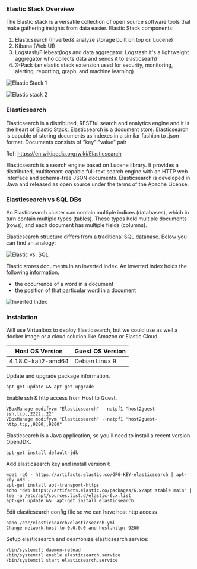 ### Elastic Stack Overview

The Elastic stack is a versatile collection of open source software tools that make gathering insights from data easier. 
Elastic Stack components:

1. Elasticsearch (Inverted& analyze storage built on top on Lucene)
2. Kibana (Web UI)
3. Logstash/Filebeat(logs and data aggregator. Logstash it's a lightweight aggregator who collects data and sends it to elasticsearh)
4. X-Pack (an elastic stack extension used for security, monitoring, alerting, reporting, graph, and machine learning)


![Elastic Stack 1](https://github.com/mpruna/IMPORTING_DATA_INTO_ELASTICSEARCH/blob/master/images/stack1.jpg)

![Elastic stack 2](https://github.com/mpruna/IMPORTING_DATA_INTO_ELASTICSEARCH/blob/master/images/stack2.png)

### Elasticsearch

Elasticsearch is a distributed, RESTful search and analytics engine and it is the heart of Elastic Stack. Elasticsearch is a document store. Elasticsearch is capable of storing documents as indexes in a similar fashion to .json format. Documents consists of "key":"value" pair

Ref: https://en.wikipedia.org/wiki/Elasticsearch

Elasticsearch is a search engine based on Lucene library. It provides a distributed, multitenant-capable full-text search engine with an HTTP web interface and schema-free JSON documents. Elasticsearch is developed in Java and released as open source under the terms of the Apache License.

### Elasticsearch vs SQL DBs

An Elasticsearch cluster can contain multiple indices (databases), which in turn contain multiple types (tables). These types hold multiple documents (rows), and each document has multiple fields (columns).

Elasticsearch structure differs from a traditional SQL database. Below you can find an analogy:

![Elastic vs. SQL](https://github.com/mpruna/IMPORTING_DATA_INTO_ELASTICSEARCH/blob/master/images/dbs_nosql_comparison.png)

Elastic stores documents in an inverted index. An inverted index holds the following information.
* the occurrence of a word in a document
* the position of that particular word in a document

![Inverted Index](https://github.com/mpruna/IMPORTING_DATA_INTO_ELASTICSEARCH/blob/master/images/inverted_index.png)

### Instalation

Will use Virtualbox to deploy Elasticsearch, but we could use as well a docker image or a cloud solution like Amazon or Elastic Cloud. 

Host OS Version | Guest OS Version
----------------|-----------------
4.18.0-kali2-amd64 | Debian Linux 9 


Update and upgrade package information.

```
apt-get update && apt-get upgrade
```

Enable ssh & http access from Host to Guest.

```
VBoxManage modifyvm "Elasticsearch" --natpf1 "host2guest-ssh,tcp,,2222,,22"
VBoxManage modifyvm "Elasticsearch" --natpf1 "host2guest-http,tcp,,9200,,9200"
```

Elasticsearch is a Java application, so you'll need to install a recent version OpenJDK.

```
apt-get install default-jdk
```

Add elasticsearch key and install version 6

```
wget -qO - https://artifacts.elastic.co/GPG-KEY-elasticsearch | apt-key add -
apt-get install apt-transport-https
echo "deb https://artifacts.elastic.co/packages/6.x/apt stable main" |  tee -a /etc/apt/sources.list.d/elastic-6.x.list
apt-get update &&  apt-get install elasticsearch
```

Edit elasticsearch config file so we can have host http access

 ```
 nano /etc/elasticsearch/elasticsearch.yml
 Change network.host to 0.0.0.0 and host.http: 9200
 ```

Setup elasticsearch and deamonize elasticsearch service:

```
/bin/systemctl daemon-reload
/bin/systemctl enable elasticsearch.service
/bin/systemctl start elasticsearch.service
```
